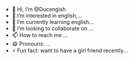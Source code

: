 - 👋 Hi, I’m @Ducengish
- 👀 I’m interested in english,...
- 🌱 I’m currently learning english...
- 💞️ I’m looking to collaborate on ...
- 📫 How to reach me ...
- 😄 Pronouns: ...
- ⚡ Fun fact: want to have a girl friend recently...

<!---
Ducengish/Ducengish is a ✨ special ✨ repository because its `README.md` (this file) appears on your GitHub profile.
You can click the Preview link to take a look at your changes.
--->
